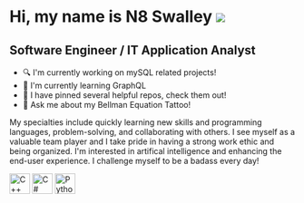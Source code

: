 Hi, my name is N8 Swalley ![](https://user-images.githubusercontent.com/18350557/176309783-0785949b-9127-417c-8b55-ab5a4333674e.gif)
==================================================

Software Engineer / IT Application Analyst
------------------------------------------

* 🔍 I'm currently working on mySQL related projects!
* 🌱 I'm currently learning GraphQL
* 🌟 I have pinned several helpful repos, check them out!
* 💬 Ask me about my Bellman Equation Tattoo!



My specialties include quickly learning new skills and programming languages, problem-solving, and collaborating with others. I see myself as a valuable team player and I take pride in having a strong work ethic and being organized. I'm interested in artifical intelligence and enhancing the end-user experience. I challenge myself to be a badass every day!

<p align="left">
<a href="https://docs.microsoft.com/en-us/cpp/?view=msvc-170" target="_blank" rel="noreferrer"><img src="https://raw.githubusercontent.com/danielcranney/readme-generator/main/public/icons/skills/cplusplus-colored.svg" width="36" height="36" alt="C++" /></a>
<a href="https://docs.microsoft.com/en-us/dotnet/csharp/" target="_blank" rel="noreferrer"><img src="https://raw.githubusercontent.com/danielcranney/readme-generator/main/public/icons/skills/csharp-colored.svg" width="36" height="36" alt="C#" /></a>
<a href="https://www.python.org/" target="_blank" rel="noreferrer"><img src="https://raw.githubusercontent.com/danielcranney/readme-generator/main/public/icons/skills/python-colored.svg" width="36" height="36" alt="Python" /></a>
</p>
                    
